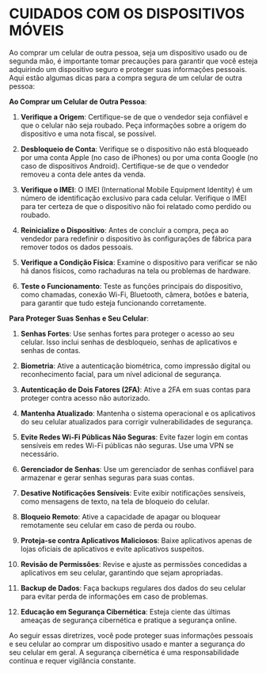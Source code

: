 # CUIDADOS COM OS DISPOSITIVOS MÓVEIS
Ao comprar um celular de outra pessoa, seja um dispositivo usado ou de segunda mão, é importante tomar precauções para garantir que você esteja adquirindo um dispositivo seguro e proteger suas informações pessoais. Aqui estão algumas dicas para a compra segura de um celular de outra pessoa:

**Ao Comprar um Celular de Outra Pessoa**:

1. **Verifique a Origem**: Certifique-se de que o vendedor seja confiável e que o celular não seja roubado. Peça informações sobre a origem do dispositivo e uma nota fiscal, se possível.

2. **Desbloqueio de Conta**: Verifique se o dispositivo não está bloqueado por uma conta Apple (no caso de iPhones) ou por uma conta Google (no caso de dispositivos Android). Certifique-se de que o vendedor removeu a conta dele antes da venda.

3. **Verifique o IMEI**: O IMEI (International Mobile Equipment Identity) é um número de identificação exclusivo para cada celular. Verifique o IMEI para ter certeza de que o dispositivo não foi relatado como perdido ou roubado.

4. **Reinicialize o Dispositivo**: Antes de concluir a compra, peça ao vendedor para redefinir o dispositivo às configurações de fábrica para remover todos os dados pessoais.

5. **Verifique a Condição Física**: Examine o dispositivo para verificar se não há danos físicos, como rachaduras na tela ou problemas de hardware.

6. **Teste o Funcionamento**: Teste as funções principais do dispositivo, como chamadas, conexão Wi-Fi, Bluetooth, câmera, botões e bateria, para garantir que tudo esteja funcionando corretamente.

**Para Proteger Suas Senhas e Seu Celular**:

1. **Senhas Fortes**: Use senhas fortes para proteger o acesso ao seu celular. Isso inclui senhas de desbloqueio, senhas de aplicativos e senhas de contas.

2. **Biometria**: Ative a autenticação biométrica, como impressão digital ou reconhecimento facial, para um nível adicional de segurança.

3. **Autenticação de Dois Fatores (2FA)**: Ative a 2FA em suas contas para proteger contra acesso não autorizado.

4. **Mantenha Atualizado**: Mantenha o sistema operacional e os aplicativos do seu celular atualizados para corrigir vulnerabilidades de segurança.

5. **Evite Redes Wi-Fi Públicas Não Seguras**: Evite fazer login em contas sensíveis em redes Wi-Fi públicas não seguras. Use uma VPN se necessário.

6. **Gerenciador de Senhas**: Use um gerenciador de senhas confiável para armazenar e gerar senhas seguras para suas contas.

7. **Desative Notificações Sensíveis**: Evite exibir notificações sensíveis, como mensagens de texto, na tela de bloqueio do celular.

8. **Bloqueio Remoto**: Ative a capacidade de apagar ou bloquear remotamente seu celular em caso de perda ou roubo.

9. **Proteja-se contra Aplicativos Maliciosos**: Baixe aplicativos apenas de lojas oficiais de aplicativos e evite aplicativos suspeitos.

10. **Revisão de Permissões**: Revise e ajuste as permissões concedidas a aplicativos em seu celular, garantindo que sejam apropriadas.

11. **Backup de Dados**: Faça backups regulares dos dados do seu celular para evitar perda de informações em caso de problemas.

12. **Educação em Segurança Cibernética**: Esteja ciente das últimas ameaças de segurança cibernética e pratique a segurança online.

Ao seguir essas diretrizes, você pode proteger suas informações pessoais e seu celular ao comprar um dispositivo usado e manter a segurança do seu celular em geral. A segurança cibernética é uma responsabilidade contínua e requer vigilância constante.